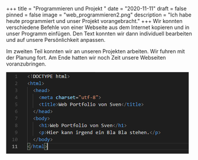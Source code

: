 +++
title = "Programmieren und Projekt "
date = "2020-11-11"
draft = false
pinned = false
image = "web_programmieren2.png"
description = "Ich habe heute programmiert und unser Projekt vorangebracht."
+++
Wir konnten verschiedene Befehle von einer Webseite aus dem Internet kopieren und in unser Programm einfügen. Den Text konnten wir dann individuell bearbeiten und auf unsere Persönlichkeit anpassen. 

Im zweiten Teil konnten wir an unseren Projekten arbeiten. Wir fuhren mit der Planung fort. Am Ende hatten wir noch Zeit unsere Webseiten voranzubringen.

![](web_programmieren2.png)